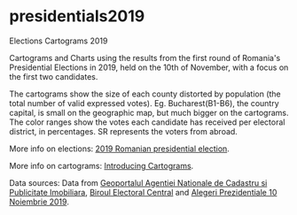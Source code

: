 # presidentials2019
Elections Cartograms 2019

Cartograms and Charts using the results from the first round of Romania's Presidential Elections in 2019, held on the 10th of November, with a focus on the first two candidates.

The cartograms show the size of each county distorted by population (the total number of valid expressed votes). Eg. Bucharest(B1-B6), the country capital, is small on the geographic map, but much bigger on the cartograms. The color ranges show the votes each candidate has received per electoral district, in percentages.  SR represents the voters from abroad.

More info on elections: [2019 Romanian presidential election](https://en.wikipedia.org/wiki/2019_Romanian_presidential_election#Iohannis_vs._D%C4%83ncil%C4%83).

More info on cartograms: [Introducing Cartograms](https://gistbok.ucgis.org/bok-topics/2017-quarter-04/cartograms).

Data sources: Data from [Geoportalul Agentiei Nationale de Cadastru si Publicitate Imobiliara](https://geoportal.ancpi.ro/), [Biroul Electoral Central](http://prezidentiale2019.bec.ro/) and [Alegeri Prezidentiale 10 Noiembrie 2019](https://prezenta.bec.ro/prezidentiale10112019).
